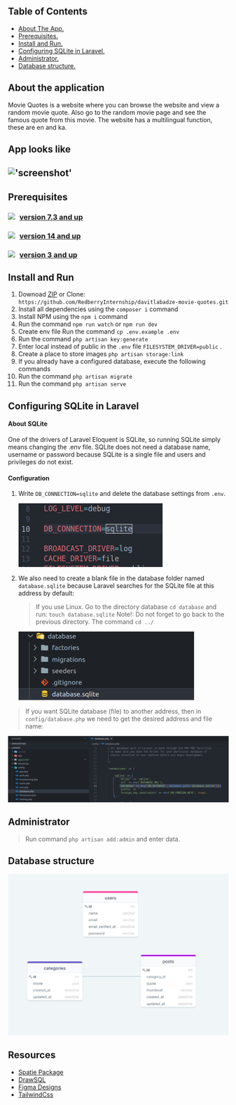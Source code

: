 
## Table of Contents

*  [ About The App.](#about)
*  [ Prerequisites. ](#pre)
*  [ Install and Run.](#iar)
*  [ Configuring SQLite in Laravel. ](#dbinstall)
*  [ Administrator. ](#administrator)
*  [ Database structure.](#db)

<a name="about"></a>

## About the application

Movie Quotes is a website where you can browse the website and view a random movie quote. Also go to the random movie page and see the famous quote from this movie. The website has a multilingual function, these are en and ka.

## App looks like 
!['screenshot'](appscreen/screen1.png)
---
<a name="pre"></a>

## Prerequisites
### <a  href="https://www.php.net/downloads" target="_blank"><img style="float:left;margin-right:10px"  src="https://img.shields.io/badge/PHP-777BB4?style=for-the-badge&logo=php&logoColor=white"/>version 7.3 and up </a>  
### <a href="https://nodejs.org/en/" target="_blank"><img style="float:left; margin-right:10px" src="https://img.shields.io/badge/Node.js-339933?style=for-the-badge&logo=nodedotjs&logoColor=white"/>  version 14 and up </a> 
### <a href="https://www.mysql.com/downloads/" target="_blank"><img style="float:left; margin-right:10px" src="https://img.shields.io/badge/SQLite-07405E?style=for-the-badge&logo=sqlite&logoColor=white"/>  version 3 and up </a> 

<a name="iar"></a>

## Install and Run

1. Downoad [ZIP](https://github.com/RedberryInternship/davitlabadze-movie-quotes/archive/refs/heads/main.zip) or Clone: ```https://github.com/RedberryInternship/davitlabadze-movie-quotes.git```
2. Install all dependencies using the ```composer i``` command
3. Install NPM using the ```npm i``` command
4. Run the command ```npm run watch``` or ```npm run dev```
5. Create env file Run the command ```cp .env.example .env```
6. Run  the command ```php artisan key:generate```
7. Enter local instead of public in the ```.env``` file ```FILESYSTEM_DRIVER=public``` .    
8. Create a place to store images ```php artisan storage:link```
9. If you already have a configured database, execute the following commands
10. Run the command  ```php artisan migrate```
11. Run the command  ```php artisan serve```



<a name="dbinstall"></a>

## Configuring SQLite in Laravel
#### About SQLite
One of the drivers of Laravel Eloquent is SQLite, so running SQLite simply means changing the .env file. SQLite does not need a database name, username or password because SQLite is a single file and users and privileges do not exist.

#### Configuration
1. Write ```DB_CONNECTION=sqlite``` and delete the database settings from ```.env```.

    !['dbconf'](appscreen/dbconf.png)
2. We also need to create a blank file in the database folder named ```database.sqlite``` because Laravel searches for the SQLite file at this address by default:
    > If you use Linux. Go to the directory database `cd database` and run: ```touch database.sqlite```
    Note!: Do not forget to go back to the previous directory. The command `cd ../`
   
   !['dbdir'](appscreen/dbdir.png)



> If you want SQLite database (file) to another address, then in ```config/database.php``` we need to get the desired address and file name:

!['dbchangdir'](appscreen/dbchangdir.png)

<a name="administrator"></a>

## Administrator

> Run command ```php artisan add:admin``` and enter data.

<a name="db"></a>

## Database structure
!['db'](appscreen/db.png)

##  Resources
* [Spatie Package](https://github.com/spatie/laravel-translatable)
* [DrawSQL](https://drawsql.app/)   
* [Figma Designs](https://www.figma.com/file/IIJOKK5esgM8uK8pM3D59J/Movie-Quotes?node-id=0%3A1)
* [TailwindCss](https://tailwindcss.com/docs/guides/laravel)
